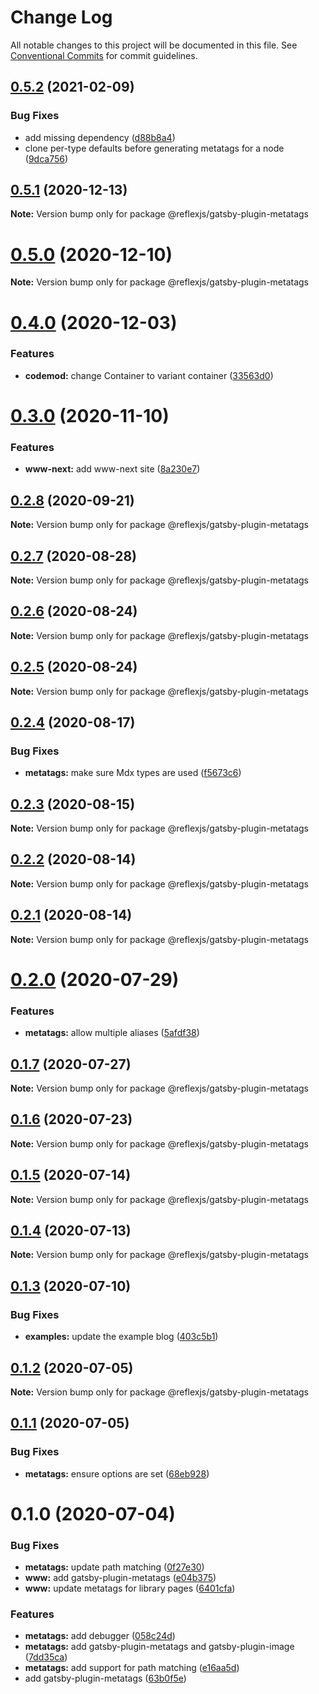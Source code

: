 # Change Log

All notable changes to this project will be documented in this file.
See [Conventional Commits](https://conventionalcommits.org) for commit guidelines.

## [0.5.2](https://github.com/reflexjs/reflex/compare/@reflexjs/gatsby-plugin-metatags@0.5.1...@reflexjs/gatsby-plugin-metatags@0.5.2) (2021-02-09)


### Bug Fixes

* add missing dependency ([d88b8a4](https://github.com/reflexjs/reflex/commit/d88b8a492fc76075197ddd80339c36e607946210))
* clone per-type defaults before generating metatags for a node ([9dca756](https://github.com/reflexjs/reflex/commit/9dca75657593e1893bb5667a0fc775577906f7e4))





## [0.5.1](https://github.com/reflexjs/reflex/compare/@reflexjs/gatsby-plugin-metatags@0.5.0...@reflexjs/gatsby-plugin-metatags@0.5.1) (2020-12-13)

**Note:** Version bump only for package @reflexjs/gatsby-plugin-metatags





# [0.5.0](https://github.com/reflexjs/reflex/compare/@reflexjs/gatsby-plugin-metatags@0.4.0...@reflexjs/gatsby-plugin-metatags@0.5.0) (2020-12-10)

**Note:** Version bump only for package @reflexjs/gatsby-plugin-metatags





# [0.4.0](https://github.com/reflexjs/reflex/compare/@reflexjs/gatsby-plugin-metatags@0.3.0...@reflexjs/gatsby-plugin-metatags@0.4.0) (2020-12-03)


### Features

* **codemod:** change Container to variant container ([33563d0](https://github.com/reflexjs/reflex/commit/33563d06087a2c7762a6b26027ef9677acc579c3))





# [0.3.0](https://github.com/reflexjs/reflex/compare/@reflexjs/gatsby-plugin-metatags@0.2.8...@reflexjs/gatsby-plugin-metatags@0.3.0) (2020-11-10)


### Features

* **www-next:** add www-next site ([8a230e7](https://github.com/reflexjs/reflex/commit/8a230e7e43d1bb6a25c7332501547ee0f9eea080))





## [0.2.8](https://github.com/reflexjs/reflex/compare/@reflexjs/gatsby-plugin-metatags@0.2.7...@reflexjs/gatsby-plugin-metatags@0.2.8) (2020-09-21)

**Note:** Version bump only for package @reflexjs/gatsby-plugin-metatags





## [0.2.7](https://github.com/reflexjs/reflex/compare/@reflexjs/gatsby-plugin-metatags@0.2.6...@reflexjs/gatsby-plugin-metatags@0.2.7) (2020-08-28)

**Note:** Version bump only for package @reflexjs/gatsby-plugin-metatags





## [0.2.6](https://github.com/reflexjs/reflex/compare/@reflexjs/gatsby-plugin-metatags@0.2.5...@reflexjs/gatsby-plugin-metatags@0.2.6) (2020-08-24)

**Note:** Version bump only for package @reflexjs/gatsby-plugin-metatags





## [0.2.5](https://github.com/reflexjs/reflex/compare/@reflexjs/gatsby-plugin-metatags@0.2.4...@reflexjs/gatsby-plugin-metatags@0.2.5) (2020-08-24)

**Note:** Version bump only for package @reflexjs/gatsby-plugin-metatags





## [0.2.4](https://github.com/reflexjs/reflex/compare/@reflexjs/gatsby-plugin-metatags@0.2.3...@reflexjs/gatsby-plugin-metatags@0.2.4) (2020-08-17)


### Bug Fixes

* **metatags:** make sure Mdx types are used ([f5673c6](https://github.com/reflexjs/reflex/commit/f5673c629962bebab5f75a8f0008e13220fe685f))





## [0.2.3](https://github.com/reflexjs/reflex/compare/@reflexjs/gatsby-plugin-metatags@0.2.2...@reflexjs/gatsby-plugin-metatags@0.2.3) (2020-08-15)

**Note:** Version bump only for package @reflexjs/gatsby-plugin-metatags





## [0.2.2](https://github.com/reflexjs/reflex/compare/@reflexjs/gatsby-plugin-metatags@0.2.1...@reflexjs/gatsby-plugin-metatags@0.2.2) (2020-08-14)

**Note:** Version bump only for package @reflexjs/gatsby-plugin-metatags





## [0.2.1](https://github.com/reflexjs/reflex/compare/@reflexjs/gatsby-plugin-metatags@0.2.0...@reflexjs/gatsby-plugin-metatags@0.2.1) (2020-08-14)

**Note:** Version bump only for package @reflexjs/gatsby-plugin-metatags





# [0.2.0](https://github.com/reflexjs/reflex/compare/@reflexjs/gatsby-plugin-metatags@0.1.7...@reflexjs/gatsby-plugin-metatags@0.2.0) (2020-07-29)


### Features

* **metatags:** allow multiple aliases ([5afdf38](https://github.com/reflexjs/reflex/commit/5afdf38bf0bfc263c3013ef0beca00cf233ac04f))





## [0.1.7](https://github.com/reflexjs/reflex/compare/@reflexjs/gatsby-plugin-metatags@0.1.6...@reflexjs/gatsby-plugin-metatags@0.1.7) (2020-07-27)

**Note:** Version bump only for package @reflexjs/gatsby-plugin-metatags





## [0.1.6](https://github.com/reflexjs/reflex/compare/@reflexjs/gatsby-plugin-metatags@0.1.5...@reflexjs/gatsby-plugin-metatags@0.1.6) (2020-07-23)

**Note:** Version bump only for package @reflexjs/gatsby-plugin-metatags





## [0.1.5](https://github.com/reflexjs/reflex/compare/@reflexjs/gatsby-plugin-metatags@0.1.4...@reflexjs/gatsby-plugin-metatags@0.1.5) (2020-07-14)

**Note:** Version bump only for package @reflexjs/gatsby-plugin-metatags





## [0.1.4](https://github.com/reflexjs/reflex/compare/@reflexjs/gatsby-plugin-metatags@0.1.3...@reflexjs/gatsby-plugin-metatags@0.1.4) (2020-07-13)

**Note:** Version bump only for package @reflexjs/gatsby-plugin-metatags





## [0.1.3](https://github.com/reflexjs/reflex/compare/@reflexjs/gatsby-plugin-metatags@0.1.2...@reflexjs/gatsby-plugin-metatags@0.1.3) (2020-07-10)


### Bug Fixes

* **examples:** update the example blog ([403c5b1](https://github.com/reflexjs/reflex/commit/403c5b183e045de5a7f9ef021fb1ed3e4748fdb9))





## [0.1.2](https://github.com/reflexjs/reflex/compare/@reflexjs/gatsby-plugin-metatags@0.1.1...@reflexjs/gatsby-plugin-metatags@0.1.2) (2020-07-05)

**Note:** Version bump only for package @reflexjs/gatsby-plugin-metatags





## [0.1.1](https://github.com/reflexjs/reflex/compare/@reflexjs/gatsby-plugin-metatags@0.1.0...@reflexjs/gatsby-plugin-metatags@0.1.1) (2020-07-05)


### Bug Fixes

* **metatags:** ensure options are set ([68eb928](https://github.com/reflexjs/reflex/commit/68eb9289fe965b0f047bc8e64dd1599628cd66dc))





# 0.1.0 (2020-07-04)


### Bug Fixes

* **metatags:** update path matching ([0f27e30](https://github.com/reflexjs/reflex/commit/0f27e30bf605c51c255183a39155340fa044269e))
* **www:** add gatsby-plugin-metatags ([e04b375](https://github.com/reflexjs/reflex/commit/e04b3752dcae505d6c25628a54d503bfc7c4ae18))
* **www:** update metatags for library pages ([6401cfa](https://github.com/reflexjs/reflex/commit/6401cfa24c6476b709b09dc8f72e25ca93d8e922))


### Features

* **metatags:** add debugger ([058c24d](https://github.com/reflexjs/reflex/commit/058c24da87bc9074acd267b8f2b7ab119d7d496f))
* **metatags:** add gatsby-plugin-metatags and gatsby-plugin-image ([7dd35ca](https://github.com/reflexjs/reflex/commit/7dd35ca5a88f686f11a0f3772d4eaaa640842ba9))
* **metatags:** add support for path matching ([e16aa5d](https://github.com/reflexjs/reflex/commit/e16aa5d5feda6d7cf594b9287cc7fd92f6efd57e))
* add gatsby-plugin-metatags ([63b0f5e](https://github.com/reflexjs/reflex/commit/63b0f5e12c4a1e2e2d90eb5d476f2187e01c0ee9))
